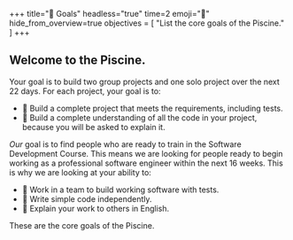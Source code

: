 +++
title="🎯 Goals"
headless="true"
time=2
emoji="🎯"
hide_from_overview=true
objectives = [
  "List the core goals of the Piscine."
]
+++

## Welcome to the Piscine.

Your goal is to build two group projects and one solo project over the next 22 days. For each project, your goal is to:

- 🎯 Build a complete project that meets the requirements, including tests.
- 🎯 Build a complete understanding of all the code in your project, because you will be asked to explain it.

_Our_ goal is to find people who are ready to train in the Software Development Course. This means we are looking for people ready to begin working as a professional software engineer within the next 16 weeks. This is why we are looking at your ability to:

- 🎯 Work in a team to build working software with tests.
- 🎯 Write simple code independently.
- 🎯 Explain your work to others in English.

These are the core goals of the Piscine.
